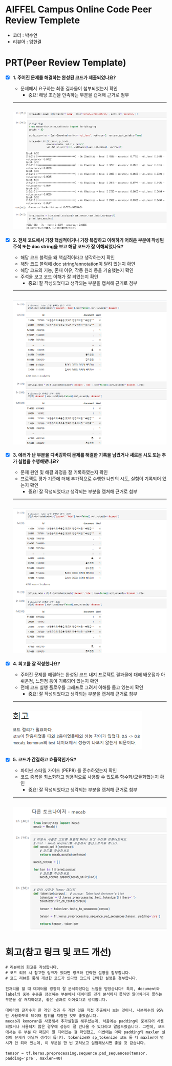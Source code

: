 # AIFFEL Campus Online Code Peer Review Templete
- 코더 : 박수연
- 리뷰어 : 임한결


# PRT(Peer Review Template)
- [X]  **1. 주어진 문제를 해결하는 완성된 코드가 제출되었나요?**
    - 문제에서 요구하는 최종 결과물이 첨부되었는지 확인
        - 중요! 해당 조건을 만족하는 부분을 캡쳐해 근거로 첨부
    ---
    ![](images/result.png)
    ---
    
    
- [X]  **2. 전체 코드에서 가장 핵심적이거나 가장 복잡하고 이해하기 어려운 부분에 작성된 
주석 또는 doc string을 보고 해당 코드가 잘 이해되었나요?**
    - 해당 코드 블럭을 왜 핵심적이라고 생각하는지 확인
    - 해당 코드 블럭에 doc string/annotation이 달려 있는지 확인
    - 해당 코드의 기능, 존재 이유, 작동 원리 등을 기술했는지 확인
    - 주석을 보고 코드 이해가 잘 되었는지 확인
        - 중요! 잘 작성되었다고 생각되는 부분을 캡쳐해 근거로 첨부
        
    ---
    ![](images/anno.png)
    ---


- [X]  **3. 에러가 난 부분을 디버깅하여 문제를 해결한 기록을 남겼거나
새로운 시도 또는 추가 실험을 수행해봤나요?**
    - 문제 원인 및 해결 과정을 잘 기록하였는지 확인
    - 프로젝트 평가 기준에 더해 추가적으로 수행한 나만의 시도, 
    실험이 기록되어 있는지 확인
        - 중요! 잘 작성되었다고 생각되는 부분을 캡쳐해 근거로 첨부
    
    ---
    ![](images/anno.png)
    ---
        
- [X]  **4. 회고를 잘 작성했나요?**
    - 주어진 문제를 해결하는 완성된 코드 내지 프로젝트 결과물에 대해
    배운점과 아쉬운점, 느낀점 등이 기록되어 있는지 확인
    - 전체 코드 실행 플로우를 그래프로 그려서 이해를 돕고 있는지 확인
        - 중요! 잘 작성되었다고 생각되는 부분을 캡쳐해 근거로 첨부

    ---
    ![](images/remind.png)
    ---
      
- [X]  **5. 코드가 간결하고 효율적인가요?**
    - 파이썬 스타일 가이드 (PEP8) 를 준수하였는지 확인
    - 코드 중복을 최소화하고 범용적으로 사용할 수 있도록 함수화/모듈화했는지 확인
        - 중요! 잘 작성되었다고 생각되는 부분을 캡쳐해 근거로 첨부
    ---
    ![](images/func.png)
    ---

# 회고(참고 링크 및 코드 개선)
```
# 리뷰어의 회고를 작성합니다.
# 코드 리뷰 시 참고한 링크가 있다면 링크와 간략한 설명을 첨부합니다.
# 코드 리뷰를 통해 개선한 코드가 있다면 코드와 간략한 설명을 첨부합니다.

전처리를 할 때 데이터를 굉장히 잘 분석하셨다는 느낌을 받았습니다! 특히, document와 label의 중복 수준을 점검하는 부분에서 데이터를 깊게 분석하지 못하면 알아차리지 못하는 부분을 잘 캐치하셨고, 좋은 결과로 이어졌다고 생각합니다.

데이터의 글자수가 한 개인 것과 두 개인 것을 직접 추출해서 보는 것이나, 사분위수의 95%만 사용하도록 데이터 범위를 지정한 것도 좋았습니다.
mecab과 komoran을 사용해서 추가실험을 해주셨는데, 처음에는 padding이 중복되어 사용되었거나 사용되지 않은 경우에 성능이 잘 안나올 수 있다라고 말씀드렸습니다. 그런데, 코드에서는 두 부분 다 패딩이 잘 되어있는 걸 확인했고, 이번에는 아마 padding의 maxlen 설정이 문제가 아닐까 생각이 듭니다. tokenize와 sp_tokenize 코드 둘 다 maxlen이 명시가 안 되어 있는데, 이 부분을 한 번 고쳐보고 실험해보시면 좋을 것 같습니다.

tensor = tf.keras.preprocessing.sequence.pad_sequences(tensor, padding='pre', maxlen=40)

```
